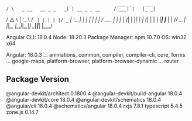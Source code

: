 
     _                      _                 ____ _     ___
    / \   _ __   __ _ _   _| | __ _ _ __     / ___| |   |_ _|
   / △ \ | '_ \ / _` | | | | |/ _` | '__|   | |   | |    | |
  / ___ \| | | | (_| | |_| | | (_| | |      | |___| |___ | |
 /_/   \_\_| |_|\__, |\__,_|_|\__,_|_|       \____|_____|___|
                |___/


Angular CLI: 18.0.4
Node: 18.20.3
Package Manager: npm 10.7.0
OS: win32 x64

Angular: 18.0.3
... animations, common, compiler, compiler-cli, core, forms
... google-maps, platform-browser, platform-browser-dynamic
... router

Package                         Version
---------------------------------------------------------
@angular-devkit/architect       0.1800.4
@angular-devkit/build-angular   18.0.4
@angular-devkit/core            18.0.4
@angular-devkit/schematics      18.0.4
@angular/cli                    18.0.4
@schematics/angular             18.0.4
rxjs                            7.8.1
typescript                      5.4.5
zone.js                         0.14.7
